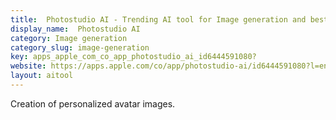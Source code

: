 ```yaml
---
title:  Photostudio AI - Trending AI tool for Image generation and best alternatives
display_name:  Photostudio AI
category: Image generation
category_slug: image-generation
key: apps_apple_com_co_app_photostudio_ai_id6444591080?
website: https://apps.apple.com/co/app/photostudio-ai/id6444591080?l=en
layout: aitool
---
```


Creation of personalized avatar images.
